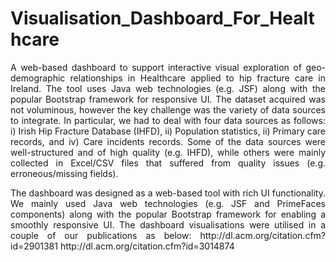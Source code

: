 # Visualisation_Dashboard_For_Healthcare
<p align="justify">
A web-based dashboard to support interactive visual exploration of geo-demographic relationships in Healthcare applied to hip fracture care in Ireland. The tool uses Java web technologies (e.g. JSF) along with the popular Bootstrap framework for responsive UI.
The dataset acquired was not voluminous, however the key challenge was the variety of data sources to integrate. In particular, we had to deal with four data sources as follows: i) Irish Hip Fracture Database (IHFD), ii) Population statistics, ii) Primary care records, and iv) Care incidents records. Some of the data sources were well-structured and of high quality (e.g. IHFD), while others were mainly collected in Excel/CSV files that suffered from quality issues (e.g. erroneous/missing fields).
</p>
<p align="justify">
The dashboard was designed as a web-based tool with rich UI functionality. We mainly used Java web technologies (e.g. JSF and PrimeFaces components) along with the popular Bootstrap framework for enabling a smoothly responsive UI. The dashboard visualisations were utilised in a couple of our publications as below:
http://dl.acm.org/citation.cfm?id=2901381
http://dl.acm.org/citation.cfm?id=3014874
</p>

